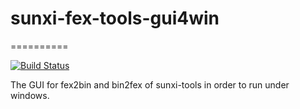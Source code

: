# sunxi-fex-tools-gui4win
==========

[![Build Status](https://travis-ci.org/OtakuNekoP/sunxi-fex-tools-gui4win.svg?branch=master)](https://travis-ci.org/OtakuNekoP/sunxi-fex-tools-gui4win)


The GUI for fex2bin and bin2fex of sunxi-tools in order to run under windows.
